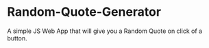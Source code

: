 # Random-Quote-Generator
A simple JS Web App that will give you a Random Quote on click of a button.
